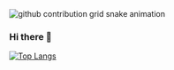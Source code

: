 <picture>
  <source media="(prefers-color-scheme: dark)" srcset="https://raw.githubusercontent.com/mrnasil/mrnasil/output/github-contribution-grid-snake-dark.svg">
  <source media="(prefers-color-scheme: light)" srcset="https://raw.githubusercontent.com/mrnasil/mrnasil/output/github-contribution-grid-snake.svg">
  <img alt="github contribution grid snake animation" src="https://raw.githubusercontent.com/mrnasil/mrnasil/output/github-contribution-grid-snake.svg">
</picture>


### Hi there 👋

[![Top Langs](https://github-readme-stats.vercel.app/api/top-langs/?username=mrnasil&layout=compact&theme=dark&show_icons=true)](https://github.com/anuraghazra/github-readme-stats)

<!--
**mrnasil/mrnasil** is a ✨ _special_ ✨ repository because its `README.md` (this file) appears on your GitHub profile.

Here are some ideas to get you started:

- 🔭 I’m currently working on ...
- 🌱 I’m currently learning ...
- 👯 I’m looking to collaborate on ...
- 🤔 I’m looking for help with ...
- 💬 Ask me about ...
- 📫 How to reach me: ...
- 😄 Pronouns: ...
- ⚡ Fun fact: ...
-->
